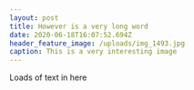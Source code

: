 ```yaml
---
layout: post
title: However is a very long word
date: 2020-06-18T16:07:52.694Z
header_feature_image: /uploads/img_1493.jpg
caption: This is a very interesting image
---
```

Loads of text in here
